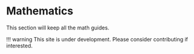 # Mathematics

This section will keep all the math guides.

!!! warning
    This site is under development. Please consider contributing if interested.